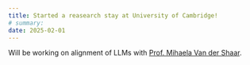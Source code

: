 ```yaml
---
title: Started a reasearch stay at University of Cambridge! 
# summary: 
date: 2025-02-01
---
```


Will be working on alignment of LLMs with [Prof. Mihaela Van der Shaar](https://www.vanderschaar-lab.com/prof-mihaela-van-der-schaar/). 